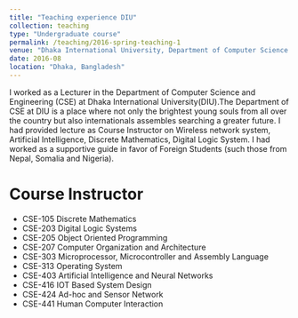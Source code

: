 ```yaml
---
title: "Teaching experience DIU"
collection: teaching
type: "Undergraduate course"
permalink: /teaching/2016-spring-teaching-1
venue: "Dhaka International University, Department of Computer Science and Engineering (CSE)"
date: 2016-08
location: "Dhaka, Bangladesh"
---
```


I worked as a Lecturer in the Department of Computer Science and Engineering (CSE) at Dhaka International University(DIU).The Department of CSE at DIU is a place where not only the brightest young souls from all over the country but also internationals assembles searching a greater future. I had provided lecture as Course Instructor on Wireless network system, Artificial Intelligence, Discrete Mathematics, Digital Logic System. I had worked as a supportive guide in favor of Foreign Students (such those from Nepal, Somalia and Nigeria).

Course Instructor
======
* CSE-105 Discrete Mathematics
* CSE-203 Digital Logic Systems
* CSE-205 Object Oriented Programming
* CSE-207 Computer Organization and Architecture
* CSE-303 Microprocessor, Microcontroller and Assembly Language
* CSE-313 Operating System
* CSE-403 Artificial Intelligence and Neural Networks
* CSE-416 IOT Based System Design
* CSE-424 Ad-hoc and Sensor Network
* CSE-441 Human Computer Interaction
